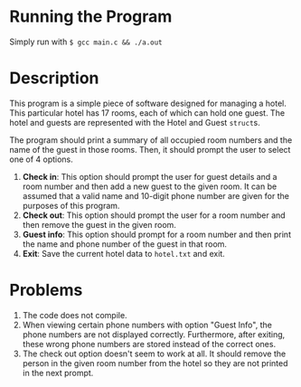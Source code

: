 # Running the Program
Simply run with `$ gcc main.c && ./a.out`

# Description
This program is a simple piece of software designed for managing a hotel. This
particular hotel has 17 rooms, each of which can hold one guest. The hotel and
guests are represented with the Hotel and Guest `struct`s. 

The program should print a summary of all occupied room numbers and the name of
the guest in those rooms. Then, it should prompt the user to select one of 4
options.

1. **Check in**: This option should prompt the user for guest details and a room
   number and then add a new guest to the given room. It can be assumed that a
   valid name and 10-digit phone number are given for the purposes of this
   program.
2. **Check out**: This option should prompt the user for a room number and then
   remove the guest in the given room.
3. **Guest info**: This option should prompt for a room number and then print
   the name and phone number of the guest in that room.
4. **Exit**: Save the current hotel data to `hotel.txt` and exit.

# Problems
1. The code does not compile.
2. When viewing certain phone numbers with option "Guest Info", the phone
   numbers are not displayed correctly. Furthermore, after exiting, these wrong
   phone numbers are stored instead of the correct ones.
3. The check out option doesn't seem to work at all. It should remove the person
   in the given room number from the hotel so they are not printed in the next
   prompt.
